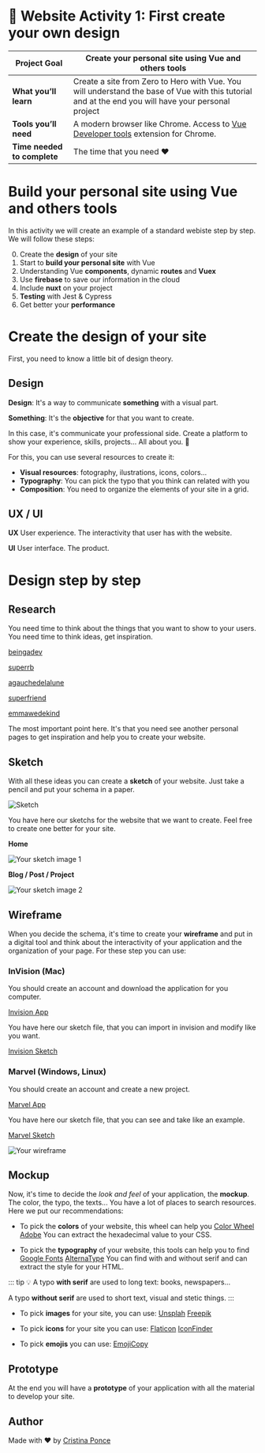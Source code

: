 # 🙅 Website Activity 1: First create your own design

| **Project Goal**            | Create your personal site using Vue and others tools                                                                                                                                   |
| --------------------------- | ------------------------------------------------------------------------------------------------------------------------------------------------------------------------------------------------ |
| **What you’ll learn**       | Create a site from Zero to Hero with Vue. You will understand the base of Vue with this tutorial and at the end you will have your personal project
| **Tools you’ll need**       | A modern browser like Chrome. Access to [Vue Developer tools](https://chrome.google.com/webstore/detail/vuejs-devtools/nhdogjmejiglipccpnnnanhbledajbpd?hl=en) extension for Chrome.
| **Time needed to complete** | The time that you need ❤️

# Build your personal site using Vue and others tools

In this activity we will create an example of a standard webiste step by step. We will follow these steps:

0. Create the **design** of your site
1. Start to **build your personal site** with Vue
2. Understanding Vue **components**, dynamic **routes** and **Vuex**
3. Use **firebase** to save our information in the cloud
4. Include **nuxt** on your project
5. **Testing** with Jest & Cypress
6. Get better your **performance**

# Create the design of your site

First, you need to know a little bit of design theory.

## Design

**Design**: It's a way to communicate **something** with a visual part.

**Something**: It's the **objective** for that you want to create.

In this case, it's communicate your professional side. Create a platform to show your experience, skills, projects... All about you. 🙅

For this, you can use several resources to create it:

- **Visual resources**: fotography, ilustrations, icons, colors...
- **Typography**: You can pick the typo that you think can related with you
- **Composition**: You need to organize the elements of your site in a grid.

## UX / UI

**UX** User experience. The interactivity that user has with the website.

**UI** User interface. The product.

# Design step by step

## Research

You need time to think about the things that you want to show to your users. You need time to think ideas, get inspiration.

[beingadev](https://beingadev.rocks/)

[superrb](https://www.superrb.com)

[agauchedelalune](https://www.agauchedelalune.com/)

[superfriend](https://www.superfriend.ly)

[emmawedekind](https://github.com/emmawedekind/design-inspiration)

The most important point here. It's that you need see another personal pages to get inspiration and help you to create your website.

## Sketch

With all these ideas you can create a **sketch** of your website. Just take a pencil and put your schema in a paper.

![Sketch](https://www.isdi.education/sites/default/files/noticias/wireframes_mejores_practicas.jpeg)

You have here our sketchs for the website that we want to create. Feel free to create one better for your site.

**Home**

![Your sketch image 1](./images/5.jpg)

**Blog / Post / Project**

![Your sketch image 2](./images/6.jpg)

## Wireframe

When you decide the schema, it's time to create your **wireframe** and put in a digital tool and think about the interactivity of your application and the organization of your page. For these step you can use: 

### **InVision** (Mac)

You should create an account and download the application for you computer.

[Invision App](https://www.invisionapp.com/studio)

You have here our sketch file, that you can import in invision and modify like you want.

[Invision Sketch](https://drive.google.com/file/d/1xILIiSZ_-V3jzj4Ds8VYkpqg4WIxD6QG/view)

### **Marvel** (Windows, Linux)

You should create an account and create a new project.

[Marvel App](https://marvelapp.com)

You have here our sketch file, that you can see and take like an example.

[Marvel Sketch](https://marvelapp.com/b0di9ha/screen/53367601)

![Your wireframe](./images/8.png)

## Mockup

Now, it's time to decide the *look and feel* of your application, the **mockup**. The color, the typo, the texts... You have a lot of places to search resources. Here we put our recommendations:

- To pick the **colors** of your website, this wheel can help you [Color Wheel Adobe](https://color.adobe.com/es/create/color-wheel/) You can extract the hexadecimal value to your CSS.

- To pick the **typography** of your website, this tools can help you to find [Google Fonts](https://fonts.google.com/) [AlternaType](https://alternatype.net/) You can find with and without serif and can extract the style for your HTML.

::: tip 💡
A typo **with serif** are used to long text: books, newspapers...

A typo **without serif** are used to short text, visual and stetic things.
:::

- To pick **images** for your site, you can use: [Unsplah](https://unsplash.com/) [Freepik](https://www.freepik.com/)

- To pick **icons** for your site you can use: [Flaticon](https://www.flaticon.com/) [IconFinder](https://www.iconfinder.com/)

- To pick **emojis** you can use: [EmojiCopy](https://www.emojicopy.com/)

## Prototype

At the end you will have a **prototype** of your application with all the material to develop your site.

## Author

Made with ❤️ by [Cristina Ponce](https://twitter.com/cristinagrim)